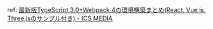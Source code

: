 ref: [最新版TypeScript 3.0+Webpack 4の環境構築まとめ(React, Vue.js, Three.jsのサンプル付き) - ICS MEDIA](https://ics.media/entry/16329#webpack-ts-vue)
